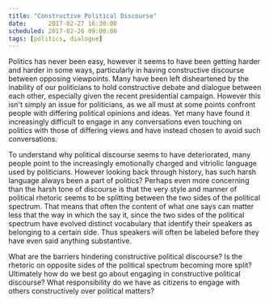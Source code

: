 ```yaml
---
title: "Constructive Political Discourse"
date:      2017-02-27 16:30:00
scheduled: 2017-02-26 09:00:00
tags: [politics, dialogue]
---
```

Politics has never been easy, however it seems to have been getting harder and harder in some ways, particularly in having constructive discourse between opposing viewpoints. Many have been left disheartened by the inability of our politicians to hold constructive debate and dialogue between each other, especially given the recent presidential campaign. However this isn't simply an issue for politicians, as we all must at some points confront people with differing political opinions and ideas. Yet many have found it increasingly difficult to engage in any conversations even touching on politics with those of differing views and have instead chosen to avoid such conversations.  

To understand why political discourse seems to have deteriorated, many people point to the increasingly emotionally charged and vitriolic language used by politicians. However looking back through history, has such harsh language always been a part of politics? Perhaps even more concerning than the harsh tone of discourse is that the very style and manner of political rhetoric seems to be splitting between the two sides of the political spectrum. That means that often the content of what one says can matter less that the way in which the say it, since the two sides of the political spectrum have evolved distinct vocabulary that identify their speakers as belonging to a certain side. Thus speakers will often be labeled before they have even said anything substantive.

What are the barriers hindering constructive political discourse? Is the rhetoric on opposite sides of the political spectrum becoming more split? Ultimately how do we best go about engaging in constructive political discourse? What responsibility do we have as citizens to engage with others constructively over political matters?
